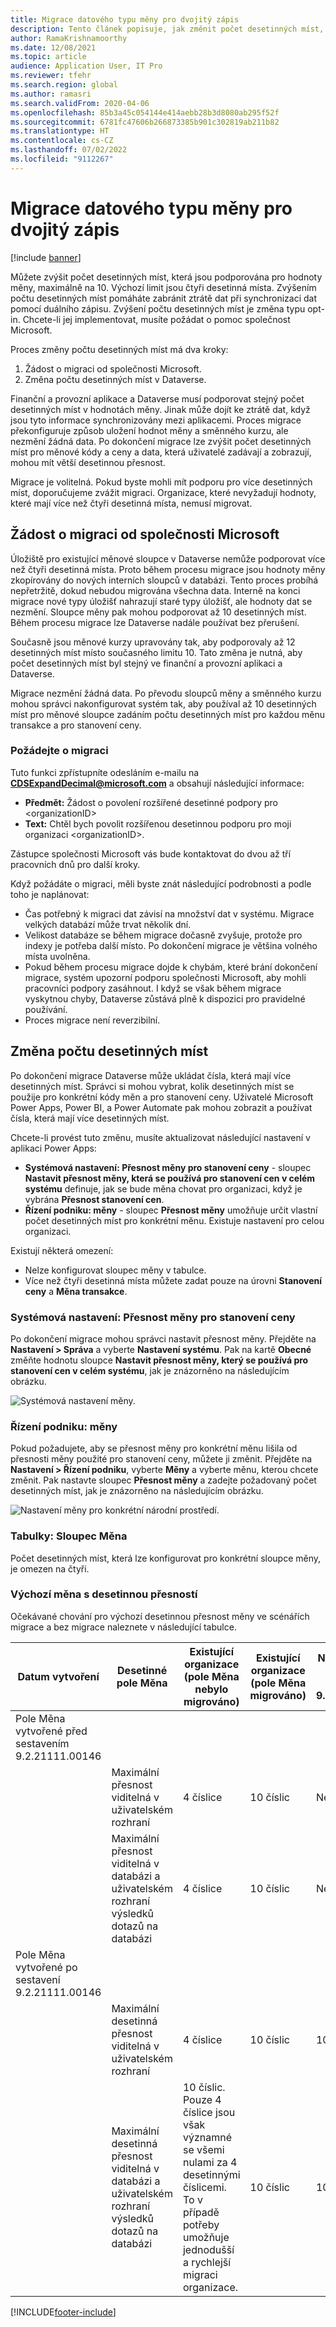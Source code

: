 ```yaml
---
title: Migrace datového typu měny pro dvojitý zápis
description: Tento článek popisuje, jak změnit počet desetinných míst, která pro měnu podporuje duální zápis.
author: RamaKrishnamoorthy
ms.date: 12/08/2021
ms.topic: article
audience: Application User, IT Pro
ms.reviewer: tfehr
ms.search.region: global
ms.author: ramasri
ms.search.validFrom: 2020-04-06
ms.openlocfilehash: 85b3a45c054144e414aebb28b3d8080ab295f52f
ms.sourcegitcommit: 6781fc47606b266873385b901c302819ab211b82
ms.translationtype: HT
ms.contentlocale: cs-CZ
ms.lasthandoff: 07/02/2022
ms.locfileid: "9112267"
---
```

# <a name="currency-data-type-migration-for-dual-write"></a>Migrace datového typu měny pro dvojitý zápis

[!include [banner](../../includes/banner.md)]



Můžete zvýšit počet desetinných míst, která jsou podporována pro hodnoty měny, maximálně na 10. Výchozí limit jsou čtyři desetinná místa. Zvýšením počtu desetinných míst pomáháte zabránit ztrátě dat při synchronizaci dat pomocí duálního zápisu. Zvýšení počtu desetinných míst je změna typu opt-in. Chcete-li jej implementovat, musíte požádat o pomoc společnost Microsoft.

Proces změny počtu desetinných míst má dva kroky:

1. Žádost o migraci od společnosti Microsoft.
2. Změna počtu desetinných míst v Dataverse.

Finanční a provozní aplikace a Dataverse musí podporovat stejný počet desetinných míst v hodnotách měny. Jinak může dojít ke ztrátě dat, když jsou tyto informace synchronizovány mezi aplikacemi. Proces migrace překonfiguruje způsob uložení hodnot měny a směnného kurzu, ale nezmění žádná data. Po dokončení migrace lze zvýšit počet desetinných míst pro měnové kódy a ceny a data, která uživatelé zadávají a zobrazují, mohou mít větší desetinnou přesnost.

Migrace je volitelná. Pokud byste mohli mít podporu pro více desetinných míst, doporučujeme zvážit migraci. Organizace, které nevyžadují hodnoty, které mají více než čtyři desetinná místa, nemusí migrovat.

## <a name="requesting-migration-from-microsoft"></a>Žádost o migraci od společnosti Microsoft

Úložiště pro existující měnové sloupce v Dataverse nemůže podporovat více než čtyři desetinná místa. Proto během procesu migrace jsou hodnoty měny zkopírovány do nových interních sloupců v databázi. Tento proces probíhá nepřetržitě, dokud nebudou migrována všechna data. Interně na konci migrace nové typy úložišť nahrazují staré typy úložišť, ale hodnoty dat se nezmění. Sloupce měny pak mohou podporovat až 10 desetinných míst. Během procesu migrace lze Dataverse nadále používat bez přerušení.

Současně jsou měnové kurzy upravovány tak, aby podporovaly až 12 desetinných míst místo současného limitu 10. Tato změna je nutná, aby počet desetinných míst byl stejný ve finanční a provozní aplikaci a Dataverse.

Migrace nezmění žádná data. Po převodu sloupců měny a směnného kurzu mohou správci nakonfigurovat systém tak, aby používal až 10 desetinných míst pro měnové sloupce zadáním počtu desetinných míst pro každou měnu transakce a pro stanovení ceny.

### <a name="request-a-migration"></a>Požádejte o migraci

Tuto funkci zpřístupníte odesláním e-mailu na **CDSExpandDecimal@microsoft.com** a obsahují následující informace:

+ **Předmět:** Žádost o povolení rozšířené desetinné podpory pro \<organizationID\>
+ **Text:** Chtěl bych povolit rozšířenou desetinnou podporu pro moji organizaci \<organizationID\>.

Zástupce společnosti Microsoft vás bude kontaktovat do dvou až tří pracovních dnů pro další kroky.

Když požádáte o migraci, měli byste znát následující podrobnosti a podle toho je naplánovat:

+ Čas potřebný k migraci dat závisí na množství dat v systému. Migrace velkých databází může trvat několik dní.
+ Velikost databáze se během migrace dočasně zvyšuje, protože pro indexy je potřeba další místo. Po dokončení migrace je většina volného místa uvolněna.
+ Pokud během procesu migrace dojde k chybám, které brání dokončení migrace, systém upozorní podporu společnosti Microsoft, aby mohli pracovníci podpory zasáhnout. I když se však během migrace vyskytnou chyby, Dataverse zůstává plně k dispozici pro pravidelné používání.
+ Proces migrace není reverzibilní.

## <a name="changing-the-number-of-decimal-places"></a>Změna počtu desetinných míst

Po dokončení migrace Dataverse může ukládat čísla, která mají více desetinných míst. Správci si mohou vybrat, kolik desetinných míst se použije pro konkrétní kódy měn a pro stanovení ceny. Uživatelé Microsoft Power Apps, Power BI, a Power Automate pak mohou zobrazit a používat čísla, která mají více desetinných míst.

Chcete-li provést tuto změnu, musíte aktualizovat následující nastavení v aplikaci Power Apps:

+ **Systémová nastavení: Přesnost měny pro stanovení ceny** - sloupec **Nastavit přesnost měny, která se používá pro stanovení cen v celém systému** definuje, jak se bude měna chovat pro organizaci, když je vybrána **Přesnost stanovení cen**.
+ **Řízení podniku: měny** - sloupec **Přesnost měny** umožňuje určit vlastní počet desetinných míst pro konkrétní měnu. Existuje nastavení pro celou organizaci.

Existují některá omezení:

+ Nelze konfigurovat sloupec měny v tabulce.
+ Více než čtyři desetinná místa můžete zadat pouze na úrovni **Stanovení ceny** a **Měna transakce**.

### <a name="system-settings-currency-precision-for-pricing"></a>Systémová nastavení: Přesnost měny pro stanovení ceny

Po dokončení migrace mohou správci nastavit přesnost měny. Přejděte na **Nastavení \> Správa** a vyberte **Nastavení systému**. Pak na kartě **Obecné** změňte hodnotu sloupce **Nastavit přesnost měny, který se používá pro stanovení cen v celém systému**, jak je znázorněno na následujícím obrázku.

![Systémová nastavení měny.](media/currency-system-settings.png)

### <a name="business-management-currencies"></a>Řízení podniku: měny

Pokud požadujete, aby se přesnost měny pro konkrétní měnu lišila od přesnosti měny použité pro stanovení ceny, můžete ji změnit. Přejděte na **Nastavení \> Řízení podniku**, vyberte **Měny** a vyberte měnu, kterou chcete změnit. Pak nastavte sloupec **Přesnost měny** a zadejte požadovaný počet desetinných míst, jak je znázorněno na následujícím obrázku.

![Nastavení měny pro konkrétní národní prostředí.](media/specific-currency.png)

### <a name="tables-currency-column"></a>Tabulky: Sloupec Měna

Počet desetinných míst, která lze konfigurovat pro konkrétní sloupce měny, je omezen na čtyři.

### <a name="default-currency-decimal-precision"></a>Výchozí měna s desetinnou přesností
Očekávané chování pro výchozí desetinnou přesnost měny ve scénářích migrace a bez migrace naleznete v následující tabulce. 

| Datum vytvoření  | Desetinné pole Měna    | Existující organizace (pole Měna nebylo migrováno) | Existující organizace (pole Měna migrováno) | Nová organizace vytvořená po sestavení 9.2.21062.00134 |
|---------------------------------------------------------|-------------------------------------------------------------------|-----------------------------------------------------------------------------------------------------------------------------------------------------------------------------|-------------------------------------------------|------------------------------------------------|
| Pole Měna vytvořené před sestavením 9.2.21111.00146  |     |  |       |
|    | Maximální přesnost viditelná v uživatelském rozhraní   | 4 číslice    | 10 číslic    | Není k dispozici    |
| | Maximální přesnost viditelná v databázi a uživatelském rozhraní výsledků dotazů na databázi         | 4 číslice   | 10 číslic   | Není k dispozici    |
| Pole Měna vytvořené po sestavení 9.2.21111.00146 |    |  |     |   |
|   | Maximální desetinná přesnost viditelná v uživatelském rozhraní     | 4 číslice   | 10 číslic   | 10 číslic     |
|          | Maximální desetinná přesnost viditelná v databázi a uživatelském rozhraní výsledků dotazů na databázi | 10 číslic. Pouze 4 číslice jsou však významné se všemi nulami za 4 desetinnými číslicemi. To v případě potřeby umožňuje jednodušší a rychlejší migraci organizace. | 10 číslic      | 10 číslic     |

[!INCLUDE[footer-include](../../../../includes/footer-banner.md)]

